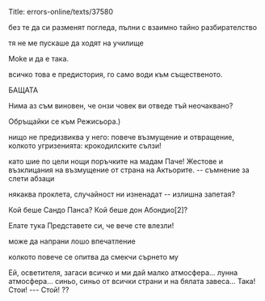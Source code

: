 Title: errors-online/texts/37580

без те да си разменят погледа, пълни с взаимно тайно разбирателство

тя не ме пускаше да ходят на училище

Moke и да е така.

всичко това е предистория, го само води към същественото.

БАЩАТА

Нима аз съм виновен, че онзи човек ви отведе тъй неочаквано?

Обръщайки се към Режисьора.)

нищо не предизвиква у него: повече възмущение и отвращение, колкото угризенията: крокодилските сълзи!

като шие по цели нощи поръчките на мадам Паче! Жестове и възклицания на възмущение от страна на Актьорите. -- съмнение за слети абзаци

някаква проклета, случайност ни изненадат -- излишна запетая?

Кой беше Сандо Панса? Кой беше дон Абондио[2]?

Елате тука Представете си, че вече сте влезли!

може да напрани лошо впечатление

колкото повече се опитва да смекчи сърнето му

Ей, осветителя, загаси всичко и ми дай малко атмосфера… лунна атмосфера… синьо, синьо от всички страни и на бялата завеса… Така! Стои! --- Стой! ??
